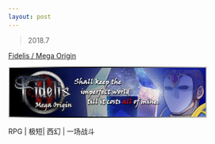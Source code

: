 ```yaml
---
layout: post
---
```


> 2018.7

[Fidelis / Mega Origin](http://fidelis-rpg.lofter.com/post/1deb4398_eebcb7d4)

![](images/sig_game_fmo.png)

RPG | 极短| 西幻 | 一场战斗

